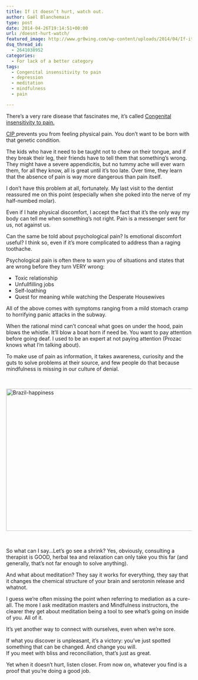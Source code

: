 ```yaml
---
title: If it doesn’t hurt, watch out.
author: Gaël Blanchemain
type: post
date: 2014-04-26T19:14:51+00:00
url: /doesnt-hurt-watch/
featured_image: http://www.gr0wing.com/wp-content/uploads/2014/04/If-it-doesnt-hurt-watch-out.jpg
dsq_thread_id:
  - 2641038952
categories:
  - For lack of a better category
tags:
  - Congenital insensitivity to pain
  - depression
  - meditation
  - mindfulness
  - pain

---
```

There&#8217;s a very rare disease that fascinates me, it&#8217;s called <a href="http://en.wikipedia.org/wiki/Congenital_insensitivity_to_pain" target="_blank">Congenital insensitivity to pain. </a>

<a href="http://en.wikipedia.org/wiki/Congenital_insensitivity_to_pain" target="_blank">CIP </a>prevents you from feeling physical pain. You don&#8217;t want to be born with that genetic condition.

The kids who have it need to be taught not to chew on their tongue, and if they break their leg, their friends have to tell them that something&#8217;s wrong. They might have a severe appendicitis, but no tummy ache will ever warn them, for all they know, all is great until it&#8217;s too late. Over time, they learn that the absence of pain is way more dangerous than pain itself.

I don&#8217;t have this problem at all, fortunately. My last visit to the dentist reassured me on this point (especially when she poked into the nerve of my half-numbed molar).

Even if I hate physical discomfort, I accept the fact that it&#8217;s the only way my body can tell me when something&#8217;s not right. Pain is a messenger sent for us, not against us.

Can the same be told about psychological pain? Is emotional discomfort useful? I think so, even if it&#8217;s more complicated to address than a raging toothache.

Psychological pain is often there to warn you of situations and states that are wrong before they turn VERY wrong:

  * Toxic relationship
  * Unfullfilling jobs
  * Self-loathing
  * Quest for meaning while watching the Desperate Housewives

All of the above comes with symptoms ranging from a mild stomach cramp to horrifying panic attacks in the subway.

When the rational mind can&#8217;t conceal what goes on under the hood, pain blows the whistle. It&#8217;ll blow a boat horn if need be. You want to pay attention before going deaf. I used to be an expert at not paying attention (Prozac knows what I&#8217;m talking about).

To make use of pain as information, it takes awareness, curiosity and the guts to solve problems at their source, and few people do that because mindfulness is missing in our culture of denial.

&nbsp;

<img class="aligncenter size-full wp-image-7776" src="http://www.gr0wing.com/wp-content/uploads/2014/04/Brazil-happiness.jpg" alt="Brazil-happiness" width="600" height="385" srcset="https://www.gr0wing.com/wp-content/uploads/2014/04/Brazil-happiness.jpg 600w, https://www.gr0wing.com/wp-content/uploads/2014/04/Brazil-happiness-300x192.jpg 300w" sizes="(max-width: 600px) 100vw, 600px" /> 

&nbsp;

So what can I say&#8230;Let&#8217;s go see a shrink? Yes, obviously, consulting a therapist is GOOD, herbal tea and relaxation can only take you this far (and generally, that&#8217;s not far enough to solve anything).

And what about meditation? They say it works for everything, they say that it changes the chemical structure of your brain and serotonin release and whatnot.

I guess we&#8217;re often missing the point when referring to mediation as a cure-all. The more I ask meditation masters and Mindfulness instructors, the clearer they get about meditation being a tool to see what&#8217;s going on inside of you. All of it.

It&#8217;s yet another way to connect with ourselves, even when we&#8217;re sore.

If what you discover is unpleasant, it&#8217;s a victory: you&#8217;ve just spotted something that can be changed. And change you will.  
If you meet with bliss and reconciliation, that&#8217;s just as great.

Yet when it doesn&#8217;t hurt, listen closer. From now on, whatever you find is a proof that you&#8217;re doing a good job.